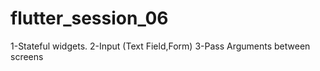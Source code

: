 # flutter_session_06

1-Stateful widgets.
2-Input (Text Field,Form)
3-Pass Arguments between screens